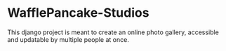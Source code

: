 # WafflePancake-Studios

This django project is meant to create an online photo gallery, accessible and updatable by multiple people at once.
